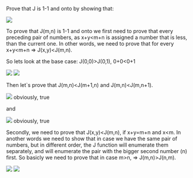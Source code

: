 Prove that J is 1-1 and onto by showing that:

<img src="http://latex.codecogs.com/gif.latex?J(m,n)=\begin{cases}& \text{ the number of pairs (x,y ) such that  } \\ & \text{ x+y is less than m+n or (x+y=m+n) and x is less than m} \end{cases}" border="0"/>


To prove that J(m,n) is 1-1 and onto we first need to prove that every preceding pair of numbers, as x+y<m+n is assigned 
a number that is less, than the current one. In other words, we need to prove that for every x+y<m+n => J(x,y)<J(m,n).

So lets look at the base case:
J(0,0)>J(0,1), 0+0<0+1

<img src="http://latex.codecogs.com/gif.latex?\frac{1}{2}((0+0)(0+0+0))+0<\frac{1}{2}((0+1)(0+1+1))+0" border="0"/>
<img src="http://latex.codecogs.com/gif.latex?\0<1" border="0"/>

Then let`s prove that J(m,n)<J(m+1,n) and J(m,n)<J(m,n+1).

<img src="http://latex.codecogs.com/gif.latex?\frac{1}{2}((m+n)(m+n+1))+m<\frac{1}{2}((m+n+1)(m+n+2))+m+1" border="0"/>
obviously, true

and

<img src="http://latex.codecogs.com/gif.latex?\frac{1}{2}((m+n)(m+n+1))+m<\frac{1}{2}((m+n+1)(m+n+2))+m" border="0"/>
obviously, true

Secondly, we need to prove that J(x,y)<J(m,n), if x+y=m+n and x<m.
In another words we need to show that in case we have the same pair of numbers, but in different order, the J function will 
enumerate them separately, and will enumerate the pair with the bigger second number (n) first. So basicly we need to prove 
that in case m>n, => J(m,n)>J(n,m).

<img src="http://latex.codecogs.com/gif.latex?\frac{1}{2}((m+n)(m+n+1))+m>\frac{1}{2}((m+n)(m+n+1))+n" border="0"/>
<img src="http://latex.codecogs.com/gif.latex?m>n" border="0"/>



